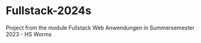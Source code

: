 # Fullstack-2024s
Project from the module Fullstack Web Anwendungen in Summersemester 2023 - HS Worms
